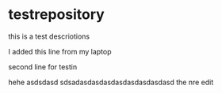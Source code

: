 # testrepository
this is a test descriotions

I added this line from my laptop

second line for testin

hehe
asdsdasd
sdsadasdasdasdasdasdasdasdasd
the nre edit
